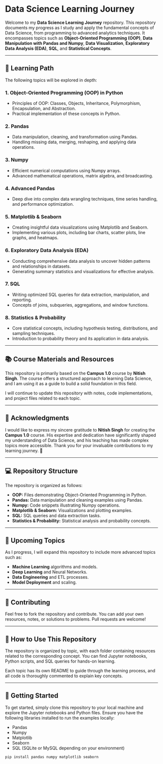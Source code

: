 # Data Science Learning Journey

Welcome to my **Data Science Learning Journey** repository. This repository documents my progress as I study and apply the fundamental concepts of Data Science, from programming to advanced analytics techniques. It encompasses topics such as **Object-Oriented Programming (OOP)**, **Data Manipulation with Pandas and Numpy**, **Data Visualization**, **Exploratory Data Analysis (EDA)**, **SQL**, and **Statistical Concepts**.

---

## 🚀 **Learning Path**

The following topics will be explored in depth:

### 1. **Object-Oriented Programming (OOP) in Python**
   - Principles of OOP: Classes, Objects, Inheritance, Polymorphism, Encapsulation, and Abstraction.
   - Practical implementation of these concepts in Python.

### 2. **Pandas**
   - Data manipulation, cleaning, and transformation using Pandas.
   - Handling missing data, merging, reshaping, and applying data operations.

### 3. **Numpy**
   - Efficient numerical computations using Numpy arrays.
   - Advanced mathematical operations, matrix algebra, and broadcasting.

### 4. **Advanced Pandas**
   - Deep dive into complex data wrangling techniques, time series handling, and performance optimization.

### 5. **Matplotlib & Seaborn**
   - Creating insightful data visualizations using Matplotlib and Seaborn.
   - Implementing various plots, including bar charts, scatter plots, line graphs, and heatmaps.

### 6. **Exploratory Data Analysis (EDA)**
   - Conducting comprehensive data analysis to uncover hidden patterns and relationships in datasets.
   - Generating summary statistics and visualizations for effective analysis.

### 7. **SQL**
   - Writing optimized SQL queries for data extraction, manipulation, and reporting.
   - Concepts of joins, subqueries, aggregations, and window functions.

### 8. **Statistics & Probability**
   - Core statistical concepts, including hypothesis testing, distributions, and sampling techniques.
   - Introduction to probability theory and its application in data analysis.

---

## 📚 **Course Materials and Resources**

This repository is primarily based on the **Campus 1.0** course by **Nitish Singh**. The course offers a structured approach to learning Data Science, and I am using it as a guide to build a solid foundation in this field.  

I will continue to update this repository with notes, code implementations, and project files related to each topic.

---

## 🙏 **Acknowledgments**

I would like to express my sincere gratitude to **Nitish Singh** for creating the **Campus 1.0** course. His expertise and dedication have significantly shaped my understanding of Data Science, and his teaching has made complex topics more accessible. Thank you for your invaluable contributions to my learning journey. 🙌

---

## 💻 **Repository Structure**

The repository is organized as follows:

- **OOP:** Files demonstrating Object-Oriented Programming in Python.
- **Pandas:** Data manipulation and cleaning examples using Pandas.
- **Numpy:** Code snippets illustrating Numpy operations.
- **Matplotlib & Seaborn:** Visualizations and plotting examples.
- **SQL:** SQL queries and data extraction tasks.
- **Statistics & Probability:** Statistical analysis and probability concepts.

---

## 🚧 **Upcoming Topics**

As I progress, I will expand this repository to include more advanced topics such as:
- **Machine Learning** algorithms and models.
- **Deep Learning** and Neural Networks.
- **Data Engineering** and ETL processes.
- **Model Deployment** and scaling.

---

## 📌 **Contributing**

Feel free to fork the repository and contribute. You can add your own resources, notes, or solutions to problems. Pull requests are welcome!

---

## 📖 **How to Use This Repository**

The repository is organized by topic, with each folder containing resources related to the corresponding concept. You can find Jupyter notebooks, Python scripts, and SQL queries for hands-on learning. 

Each topic has its own README to guide through the learning process, and all code is thoroughly commented to explain key concepts.

---

## 📌 **Getting Started**

To get started, simply clone this repository to your local machine and explore the Jupyter notebooks and Python files. Ensure you have the following libraries installed to run the examples locally:

- Pandas
- Numpy
- Matplotlib
- Seaborn
- SQL (SQLite or MySQL depending on your environment)

```bash
pip install pandas numpy matplotlib seaborn
